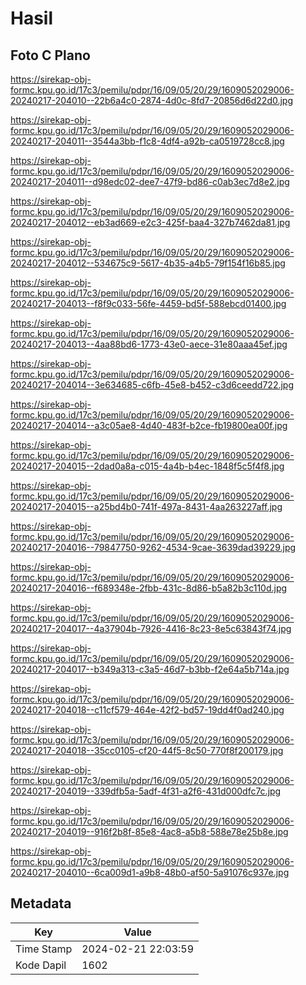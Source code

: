 # Hasil

## Foto C Plano

https://sirekap-obj-formc.kpu.go.id/17c3/pemilu/pdpr/16/09/05/20/29/1609052029006-20240217-204010--22b6a4c0-2874-4d0c-8fd7-20856d6d22d0.jpg

https://sirekap-obj-formc.kpu.go.id/17c3/pemilu/pdpr/16/09/05/20/29/1609052029006-20240217-204011--3544a3bb-f1c8-4df4-a92b-ca0519728cc8.jpg

https://sirekap-obj-formc.kpu.go.id/17c3/pemilu/pdpr/16/09/05/20/29/1609052029006-20240217-204011--d98edc02-dee7-47f9-bd86-c0ab3ec7d8e2.jpg

https://sirekap-obj-formc.kpu.go.id/17c3/pemilu/pdpr/16/09/05/20/29/1609052029006-20240217-204012--eb3ad669-e2c3-425f-baa4-327b7462da81.jpg

https://sirekap-obj-formc.kpu.go.id/17c3/pemilu/pdpr/16/09/05/20/29/1609052029006-20240217-204012--534675c9-5617-4b35-a4b5-79f154f16b85.jpg

https://sirekap-obj-formc.kpu.go.id/17c3/pemilu/pdpr/16/09/05/20/29/1609052029006-20240217-204013--f8f9c033-56fe-4459-bd5f-588ebcd01400.jpg

https://sirekap-obj-formc.kpu.go.id/17c3/pemilu/pdpr/16/09/05/20/29/1609052029006-20240217-204013--4aa88bd6-1773-43e0-aece-31e80aaa45ef.jpg

https://sirekap-obj-formc.kpu.go.id/17c3/pemilu/pdpr/16/09/05/20/29/1609052029006-20240217-204014--3e634685-c6fb-45e8-b452-c3d6ceedd722.jpg

https://sirekap-obj-formc.kpu.go.id/17c3/pemilu/pdpr/16/09/05/20/29/1609052029006-20240217-204014--a3c05ae8-4d40-483f-b2ce-fb19800ea00f.jpg

https://sirekap-obj-formc.kpu.go.id/17c3/pemilu/pdpr/16/09/05/20/29/1609052029006-20240217-204015--2dad0a8a-c015-4a4b-b4ec-1848f5c5f4f8.jpg

https://sirekap-obj-formc.kpu.go.id/17c3/pemilu/pdpr/16/09/05/20/29/1609052029006-20240217-204015--a25bd4b0-741f-497a-8431-4aa263227aff.jpg

https://sirekap-obj-formc.kpu.go.id/17c3/pemilu/pdpr/16/09/05/20/29/1609052029006-20240217-204016--79847750-9262-4534-9cae-3639dad39229.jpg

https://sirekap-obj-formc.kpu.go.id/17c3/pemilu/pdpr/16/09/05/20/29/1609052029006-20240217-204016--f689348e-2fbb-431c-8d86-b5a82b3c110d.jpg

https://sirekap-obj-formc.kpu.go.id/17c3/pemilu/pdpr/16/09/05/20/29/1609052029006-20240217-204017--4a37904b-7926-4416-8c23-8e5c63843f74.jpg

https://sirekap-obj-formc.kpu.go.id/17c3/pemilu/pdpr/16/09/05/20/29/1609052029006-20240217-204017--b349a313-c3a5-46d7-b3bb-f2e64a5b714a.jpg

https://sirekap-obj-formc.kpu.go.id/17c3/pemilu/pdpr/16/09/05/20/29/1609052029006-20240217-204018--c11cf579-464e-42f2-bd57-19dd4f0ad240.jpg

https://sirekap-obj-formc.kpu.go.id/17c3/pemilu/pdpr/16/09/05/20/29/1609052029006-20240217-204018--35cc0105-cf20-44f5-8c50-770f8f200179.jpg

https://sirekap-obj-formc.kpu.go.id/17c3/pemilu/pdpr/16/09/05/20/29/1609052029006-20240217-204019--339dfb5a-5adf-4f31-a2f6-431d000dfc7c.jpg

https://sirekap-obj-formc.kpu.go.id/17c3/pemilu/pdpr/16/09/05/20/29/1609052029006-20240217-204019--916f2b8f-85e8-4ac8-a5b8-588e78e25b8e.jpg

https://sirekap-obj-formc.kpu.go.id/17c3/pemilu/pdpr/16/09/05/20/29/1609052029006-20240217-204010--6ca009d1-a9b8-48b0-af50-5a91076c937e.jpg


## Metadata

| Key        | Value               |
| ---------- | ------------------- |
| Time Stamp | 2024-02-21 22:03:59 |
| Kode Dapil | 1602                |



